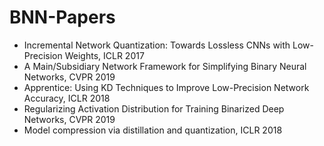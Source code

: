 # BNN-Papers

- Incremental Network Quantization: Towards Lossless CNNs with Low-Precision Weights, ICLR 2017
- A Main/Subsidiary Network Framework for Simplifying Binary Neural Networks, CVPR 2019
- Apprentice: Using KD Techniques to Improve Low-Precision Network Accuracy, ICLR 2018
- Regularizing Activation Distribution for Training Binarized Deep Networks, CVPR 2019
- Model compression via distillation and quantization, ICLR 2018
